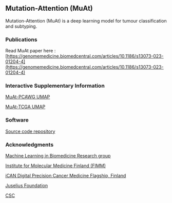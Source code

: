## Mutation-Attention (MuAt)
Mutation-Attention (MuAt) is a deep learning model for tumour classification and subtyping.

### Publications
Read MuAt paper here : [https://genomemedicine.biomedcentral.com/articles/10.1186/s13073-023-01204-4](https://genomemedicine.biomedcentral.com/articles/10.1186/s13073-023-01204-4)

### Interactive Supplementary Information
[MuAt-PCAWG UMAP](https://primasanjaya.github.io/muat-umap/)

[MuAt-TCGA UMAP](https://primasanjaya.github.io/muat-umap-tcga/)

### Software
[Source code repository](https://github.com/primasanjaya/muat-github)

### Acknowledgments
[Machine Learning in Biomedicine Research group](https://www2.helsinki.fi/en/researchgroups/machine-learning-in-biomedicine)

[Institute for Molecular Medicine Finland (FIMM)](https://www.fimm.fi)

[iCAN Digital Precision Cancer Medicine Flagship, Finland](https://www.ican.fi)

[Juselius Foundation](https://www.sigridjuselius.fi)

[CSC](https://csc.fi/)
